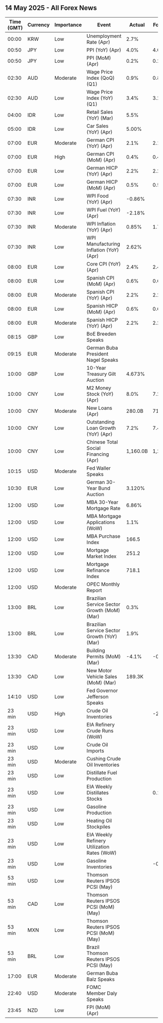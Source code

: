## 14 May 2025 - All Forex News

| Time (GMT) | Currency | Importance | Event | Actual | Forecast | Previous |
|------|----------|------------|-------|--------|----------|----------|
| 00:00 | KRW | Low | Unemployment Rate (Apr) | 2.7% |  | 2.9% |
| 00:50 | JPY | Low | PPI (YoY) (Apr) | 4.0% | 4.0% | 4.3% |
| 00:50 | JPY | Low | PPI (MoM) (Apr) | 0.2% | 0.2% | 0.4% |
| 02:30 | AUD | Moderate | Wage Price Index (QoQ) (Q1) | 0.9% | 0.8% | 0.7% |
| 02:30 | AUD | Low | Wage Price Index (YoY) (Q1) | 3.4% | 3.2% | 3.2% |
| 04:00 | IDR | Low | Retail Sales (YoY) (Mar) | 5.5% |  | 2.0% |
| 05:00 | IDR | Low | Car Sales (YoY) (Apr) | 5.00% |  | -5.10% |
| 07:00 | EUR | Moderate | German CPI (YoY) (Apr) | 2.1% | 2.1% | 2.2% |
| 07:00 | EUR | High | German CPI (MoM) (Apr) | 0.4% | 0.4% | 0.3% |
| 07:00 | EUR | Low | German HICP (YoY) (Apr) | 2.2% | 2.2% | 2.3% |
| 07:00 | EUR | Low | German HICP (MoM) (Apr) | 0.5% | 0.5% | 0.4% |
| 07:30 | INR | Low | WPI Food (YoY) (Apr) | -0.86% |  | 1.57% |
| 07:30 | INR | Low | WPI Fuel (YoY) (Apr) | -2.18% |  | 0.20% |
| 07:30 | INR | Moderate | WPI Inflation (YoY) (Apr) | 0.85% | 1.76% | 2.05% |
| 07:30 | INR | Low | WPI Manufacturing Inflation (YoY) (Apr) | 2.62% |  | 3.07% |
| 08:00 | EUR | Low | Core CPI (YoY) (Apr) | 2.4% | 2.4% | 2.0% |
| 08:00 | EUR | Low | Spanish CPI (MoM) (Apr) | 0.6% | 0.6% | 0.1% |
| 08:00 | EUR | Moderate | Spanish CPI (YoY) (Apr) | 2.2% | 2.2% | 2.3% |
| 08:00 | EUR | Low | Spanish HICP (MoM) (Apr) | 0.6% | 0.6% | 0.7% |
| 08:00 | EUR | Moderate | Spanish HICP (YoY) (Apr) | 2.2% | 2.2% | 2.2% |
| 08:15 | GBP | Low | BoE Breeden Speaks |  |  |  |
| 09:15 | EUR | Moderate | German Buba President Nagel Speaks |  |  |  |
| 10:00 | GBP | Low | 10-Year Treasury Gilt Auction | 4.673% |  | 4.638% |
| 10:00 | CNY | Low | M2 Money Stock (YoY) (Apr) | 8.0% | 7.2% | 7.0% |
| 10:00 | CNY | Moderate | New Loans (Apr) | 280.0B | 710.0B | 3,640.0B |
| 10:00 | CNY | Low | Outstanding Loan Growth (YoY) (Apr) | 7.2% | 7.4% | 7.4% |
| 10:00 | CNY | Low | Chinese Total Social Financing (Apr) | 1,160.0B | 1,220.0B | 5,890.0B |
| 10:15 | USD | Moderate | Fed Waller Speaks |  |  |  |
| 10:30 | EUR | Low | German 30-Year Bund Auction | 3.120% |  | 2.830% |
| 12:00 | USD | Low | MBA 30-Year Mortgage Rate | 6.86% |  | 6.84% |
| 12:00 | USD | Low | MBA Mortgage Applications (WoW) | 1.1% |  | 11.0% |
| 12:00 | USD | Low | MBA Purchase Index | 166.5 |  | 162.8 |
| 12:00 | USD | Low | Mortgage Market Index | 251.2 |  | 248.4 |
| 12:00 | USD | Low | Mortgage Refinance Index | 718.1 |  | 721.0 |
| 12:00 | USD | Moderate | OPEC Monthly Report |  |  |  |
| 13:00 | BRL | Low | Brazilian Service Sector Growth (MoM) (Mar) | 0.3% |  | 0.9% |
| 13:00 | BRL | Low | Brazilian Service Sector Growth (YoY) (Mar) | 1.9% |  | 4.3% |
| 13:30 | CAD | Moderate | Building Permits (MoM) (Mar) | -4.1% | -0.7% | 4.9% |
| 13:30 | CAD | Low | New Motor Vehicle Sales (MoM) (Mar) | 189.3K |  | 125.4K |
| 14:10 | USD | Low | Fed Governor Jefferson Speaks |  |  |  |
| 23 min | USD | High | Crude Oil Inventories |  | -2.000M | -2.032M |
| 23 min | USD | Low | EIA Refinery Crude Runs (WoW) |  |  | -0.007M |
| 23 min | USD | Low | Crude Oil Imports |  |  | 0.673M |
| 23 min | USD | Moderate | Cushing Crude Oil Inventories |  |  | -0.740M |
| 23 min | USD | Low | Distillate Fuel Production |  |  | 0.041M |
| 23 min | USD | Low | EIA Weekly Distillates Stocks |  | 0.100M | -1.107M |
| 23 min | USD | Low | Gasoline Production |  |  | 0.253M |
| 23 min | USD | Low | Heating Oil Stockpiles |  |  | 0.123M |
| 23 min | USD | Low | EIA Weekly Refinery Utilization Rates (WoW) |  |  | 0.4% |
| 23 min | USD | Low | Gasoline Inventories |  | -0.600M | 0.188M |
| 53 min | USD | Low | Thomson Reuters IPSOS PCSI (May) |  |  | 52.80 |
| 53 min | CAD | Low | Thomson Reuters IPSOS PCSI (MoM) (May) |  |  | 45.35 |
| 53 min | MXN | Low | Thomson Reuters IPSOS PCSI (MoM) (May) |  |  | 56.92 |
| 53 min | BRL | Low | Brazil Thomson Reuters IPSOS PCSI (May) |  |  | 51.28 |
| 17:00 | EUR | Moderate | German Buba Balz Speaks |  |  |  |
| 22:40 | USD | Moderate | FOMC Member Daly Speaks |  |  |  |
| 23:45 | NZD | Low | FPI (MoM) (Apr) |  |  | 0.5% |
